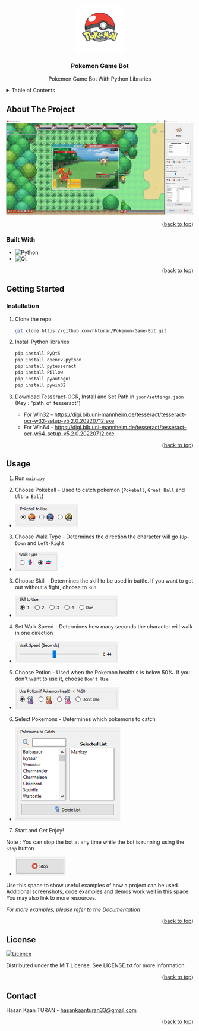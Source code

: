 <!-- PROJECT LOGO -->
<br />
<div align="center">
  <a href="https://github.com/hkturan/Pokemon-Game-Bot">
    <img src="images/design/icon.png" alt="Logo" width="128" height="128">
  </a>

<h3 align="center">Pokemon Game Bot</h3>

  <p align="center">
    Pokemon Game Bot With Python Libraries
    <br />
    
  </p>
</div>

<!-- TABLE OF CONTENTS -->
<details>
  <summary>Table of Contents</summary>
  <ol>
    <li>
      <a href="#about-the-project">About The Project</a>
      <ul>
        <li><a href="#built-with">Built With</a></li>
      </ul>
    </li>
    <li>
      <a href="#getting-started">Getting Started</a>
      <ul>
        <li><a href="#installation">Installation</a></li>
      </ul>
    </li>
    <li><a href="#usage">Usage</a></li>
    <li><a href="#license">License</a></li>
    <li><a href="#contact">Contact</a></li>
  </ol>
</details>

<!-- ABOUT THE PROJECT -->
## About The Project

[![Product Name Screen Shot][product-screenshot]](https://raw.githubusercontent.com/hkturan/Pokemon-Game-Bot/main/images/screenshot.png)

<p align="right">(<a href="#readme-top">back to top</a>)</p>

<!-- MARKDOWN LINKS & IMAGES -->
[product-screenshot]: images/github/screenshot.png

### Built With

* ![Python](https://img.shields.io/badge/python-%2314354C.svg?style=for-the-badge&logo=python&logoColor=white)
* ![Qt](https://img.shields.io/badge/Qt-%23217346.svg?style=for-the-badge&logo=Qt&logoColor=white) 

<p align="right">(<a href="#readme-top">back to top</a>)</p>

<!-- GETTING STARTED -->
## Getting Started

### Installation

1. Clone the repo
   ```sh
   git clone https://github.com/hkturan/Pokemon-Game-Bot.git
   ```
2. Install Python libraries
   ```sh
   pip install PyQt5
   pip install opencv-python
   pip install pytesseract
   pip install Pillow
   pip install pyautogui
   pip install pywin32
   ```
3. Download Tesseract-OCR, Install and Set Path in `json/settings.json` (Key : "path_of_tesseract")


   * For Win32 - https://digi.bib.uni-mannheim.de/tesseract/tesseract-ocr-w32-setup-v5.2.0.20220712.exe
   * For Win64 - https://digi.bib.uni-mannheim.de/tesseract/tesseract-ocr-w64-setup-v5.2.0.20220712.exe


<p align="right">(<a href="#readme-top">back to top</a>)</p>

<!-- USAGE EXAMPLES -->
## Usage

1. Run `main.py`

2. Choose Pokeball - Used to catch pokemon (`Pokeball`, `Great Ball` and `Ultra Ball`)

* <img src="images/github/pokeball_to_use.PNG">

3. Choose Walk Type - Determines the direction the character will go (`Up-Down` and `Left-Right`

* <img src="images/github/walk_type.PNG">

3. Choose Skill - Determines the skill to be used in battle.
If you want to get out without a fight, choose to `Run`

* <img src="images/github/skill_to_use.PNG">

4. Set Walk Speed - Determines how many seconds the character will walk in one direction

* <img src="images/github/walk_speed.PNG">

5. Choose Potion - Used when the Pokemon health's is below 50%. If you don't want to use it, choose `Don't Use`

* <img src="images/github/potion_to_use.PNG">

6. Select Pokemons - Determines which pokemons to catch

* <img src="images/github/pokemons_to_catch.PNG">

7. Start and Get Enjoy!

Note : You can stop the bot at any time while the bot is running using the `Stop` button

* <img src="images/github/stop.PNG">


Use this space to show useful examples of how a project can be used. Additional screenshots, code examples and demos work well in this space. You may also link to more resources.

_For more examples, please refer to the [Documentation](https://example.com)_

<p align="right">(<a href="#readme-top">back to top</a>)</p>

## License

[![Licence](https://img.shields.io/github/license/Ileriayo/markdown-badges?style=for-the-badge)](./LICENSE)

Distributed under the MIT License. See LICENSE.txt for more information.

<p align="right">(<a href="#readme-top">back to top</a>)</p>

<!-- CONTACT -->
## Contact

Hasan Kaan TURAN  - hasankaanturan33@gmail.com

<p align="right">(<a href="#readme-top">back to top</a>)</p>
